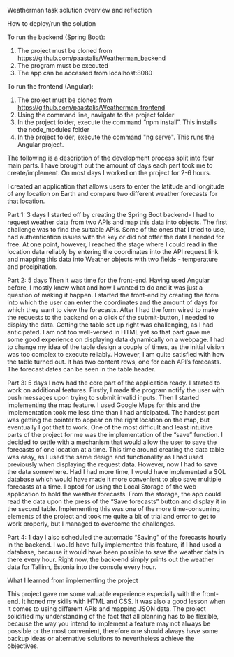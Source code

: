 Weatherman task solution overview and reflection

How to deploy/run the solution

To run the backend (Spring Boot):

1. The project must be cloned from https://github.com/paastalis/Weatherman_backend
2. The program must be executed
3. The app can be accessed from localhost:8080

To run the frontend (Angular):

1. The project must be cloned from https://github.com/paastalis/Weatherman_frontend
2. Using the command line, navigate to the project folder
3. In the project folder, execute the command “npm install”. This installs the node_modules folder
4. In the project folder, execute the command "ng serve". This runs the Angular project.


The following is a description of the development process split into four main parts. I have brought out the amount of days each part took me to create/implement. On most days I worked on the project for 2-6 hours.

I created an application that allows users to enter the latitude and longitude of any location on Earth and compare two different weather forecasts for that location.

Part 1: 3 days 
I started off by creating the Spring Boot backend- I had to request weather data from two APIs and map this data into objects. The first challenge was to find the suitable APIs. Some of the ones that I tried to use, had authentication issues with the key or did not offer the data I needed for free. At one point, however, I reached the stage where I could read in the location data reliably by entering the coordinates into the API request link and mapping this data into Weather objects with two fields - temperature and precipitation.

Part 2: 5 days 
Then it was time for the front-end. Having used Angular before, I mostly knew what and how I wanted to do and it was just a question of making it happen. I started the front-end by creating the form into which the user can enter the coordinates and the amount of days for which they want to view the forecasts. After I had the form wired to make the requests to the backend on a click of the submit-button, I needed to display the data. Getting the table set up right was challenging, as I had anticipated. I am not too well-versed in HTML yet so that part gave me some good experience on displaying data dynamically on a webpage. I had to change my idea of the table design a couple of times, as the initial vision was too complex to execute reliably. However, I am quite satisfied with how the table turned out. It has two content rows, one for each API’s forecasts. The forecast dates can be seen in the table header. 

Part 3: 5 days 
I now had the core part of the application ready. I started to work on additional features. Firstly, I made the program notify the user with push messages upon trying to submit invalid inputs. Then I started implementing the map feature. I used Google Maps for this and the implementation took me less time than I had anticipated. The hardest part was getting the pointer to appear on the right location on the map, but eventually I got that to work. One of the most difficult and least intuitive parts of the project for me was the implementation of the “save” function. I decided to settle with a mechanism that would allow the user to save the forecasts of one location at a time. This time around creating the data table was easy, as I used the same design and functionality as I had used previously when displaying the request data. However, now I had to save the data somewhere. Had I had more time, I would have implemented a SQL database which would have made it more convenient to also save multiple forecasts at a time. I opted for using the Local Storage of the web application to hold the weather forecasts. From the storage, the app could read the data upon the press of the “Save forecasts” button and display it in the second table. Implementing this was one of the more time-consuming elements of the project and took me quite a bit of trial and error to get to work properly, but I managed to overcome the challenges.

Part 4: 1 day 
I also scheduled the automatic “Saving” of the forecasts hourly in the backend. I would have fully implemented this feature, if I had used a database, because it would have been possible to save the weather data in there every hour. Right now, the back-end simply prints out the weather data for Tallinn, Estonia into the console every hour.

What I learned from implementing the project 

This project gave me some valuable experience especially with the front-end. It honed my skills with HTML and CSS. It was also a good lesson when it comes to using different APIs and mapping JSON data. The project solidified my understanding of the fact that all planning has to be flexible, because the way you intend to implement a feature may not always be possible or the most convenient, therefore one should always have some backup ideas or alternative solutions to nevertheless achieve the objectives.

